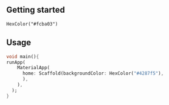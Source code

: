 ## Getting started

```
HexColor("#fcba03")

```

## Usage

```dart
void main(){
runApp(
    MaterialApp(
      home: Scaffold(backgroundColor: HexColor("#4287f5"),
      ),
    ),
  );
}
```
